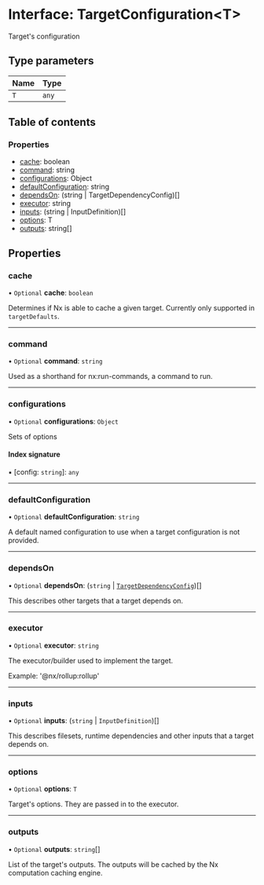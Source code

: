 # Interface: TargetConfiguration<T\>

Target's configuration

## Type parameters

| Name | Type  |
| :--- | :---- |
| `T`  | `any` |

## Table of contents

### Properties

- [cache](../../devkit/documents/TargetConfiguration#cache): boolean
- [command](../../devkit/documents/TargetConfiguration#command): string
- [configurations](../../devkit/documents/TargetConfiguration#configurations): Object
- [defaultConfiguration](../../devkit/documents/TargetConfiguration#defaultconfiguration): string
- [dependsOn](../../devkit/documents/TargetConfiguration#dependson): (string | TargetDependencyConfig)[]
- [executor](../../devkit/documents/TargetConfiguration#executor): string
- [inputs](../../devkit/documents/TargetConfiguration#inputs): (string | InputDefinition)[]
- [options](../../devkit/documents/TargetConfiguration#options): T
- [outputs](../../devkit/documents/TargetConfiguration#outputs): string[]

## Properties

### cache

• `Optional` **cache**: `boolean`

Determines if Nx is able to cache a given target.
Currently only supported in `targetDefaults`.

---

### command

• `Optional` **command**: `string`

Used as a shorthand for nx:run-commands, a command to run.

---

### configurations

• `Optional` **configurations**: `Object`

Sets of options

#### Index signature

▪ [config: `string`]: `any`

---

### defaultConfiguration

• `Optional` **defaultConfiguration**: `string`

A default named configuration to use when a target configuration is not provided.

---

### dependsOn

• `Optional` **dependsOn**: (`string` \| [`TargetDependencyConfig`](../../devkit/documents/TargetDependencyConfig))[]

This describes other targets that a target depends on.

---

### executor

• `Optional` **executor**: `string`

The executor/builder used to implement the target.

Example: '@nx/rollup:rollup'

---

### inputs

• `Optional` **inputs**: (`string` \| `InputDefinition`)[]

This describes filesets, runtime dependencies and other inputs that a target depends on.

---

### options

• `Optional` **options**: `T`

Target's options. They are passed in to the executor.

---

### outputs

• `Optional` **outputs**: `string`[]

List of the target's outputs. The outputs will be cached by the Nx computation
caching engine.
